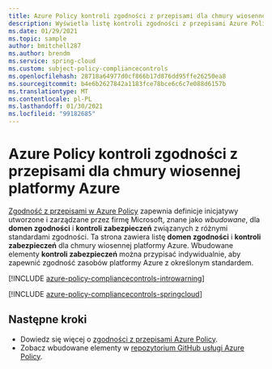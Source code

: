 ```yaml
---
title: Azure Policy kontroli zgodności z przepisami dla chmury wiosennej platformy Azure
description: Wyświetla listę kontroli zgodności z przepisami Azure Policy dostępnych dla chmury wiosennej platformy Azure. Te wbudowane definicje zasad zapewniają typowe podejścia do zarządzania zgodnością zasobów platformy Azure.
ms.date: 01/29/2021
ms.topic: sample
author: bmitchell287
ms.author: brendm
ms.service: spring-cloud
ms.custom: subject-policy-compliancecontrols
ms.openlocfilehash: 28718a64977d0cf866b17d876dd95ffe26250ea8
ms.sourcegitcommit: b4e6b2627842a1183fce78bce6c6c7e088d6157b
ms.translationtype: MT
ms.contentlocale: pl-PL
ms.lasthandoff: 01/30/2021
ms.locfileid: "99182685"
---
```

# <a name="azure-policy-regulatory-compliance-controls-for-azure-spring-cloud"></a>Azure Policy kontroli zgodności z przepisami dla chmury wiosennej platformy Azure

[Zgodność z przepisami w Azure Policy](../governance/policy/concepts/regulatory-compliance.md) zapewnia definicje inicjatywy utworzone i zarządzane przez firmę Microsoft, znane jako _wbudowane_, dla **domen zgodności** i **kontroli zabezpieczeń** związanych z różnymi standardami zgodności. Ta strona zawiera listę **domen zgodności** i **kontroli zabezpieczeń** dla chmury wiosennej platformy Azure. Wbudowane elementy **kontroli zabezpieczeń** można przypisać indywidualnie, aby zapewnić zgodność zasobów platformy Azure z określonym standardem.

[!INCLUDE [azure-policy-compliancecontrols-introwarning](../../includes/policy/standards/intro-warning.md)]

[!INCLUDE [azure-policy-compliancecontrols-springcloud](../../includes/policy/standards/byrp/microsoft.appplatform.md)]

## <a name="next-steps"></a>Następne kroki

- Dowiedz się więcej o [zgodności z przepisami Azure Policy](../governance/policy/concepts/regulatory-compliance.md).
- Zobacz wbudowane elementy w [repozytorium GitHub usługi Azure Policy](https://github.com/Azure/azure-policy).
